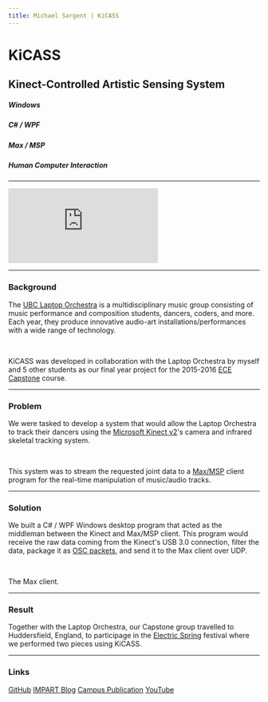 ```yaml
---
title: Michael Sargent | KiCASS
---
```


# KiCASS

## Kinect-Controlled Artistic Sensing System

##### Windows

##### C# / WPF

##### Max / MSP

##### Human Computer Interaction

<hr>

<iframe src="https://www.youtube.com/embed/1gVW2csSEds" frameborder="0" allowfullscreen ></iframe>

<br> 

<hr>

### Background

The [UBC Laptop Orchestra][laptop] is a multidisciplinary music group consisting of
music performance and composition students, dancers, coders, and more. 
Each year, they produce innovative audio-art installations/performances
with a wide range of technology.

<br>

KiCASS was developed in collaboration with the Laptop Orchestra by myself and
5 other students as our final year project for the 2015-2016 [ECE Capstone][capstone]
course.

<hr>

### Problem

We were tasked to develop a system that would allow the Laptop Orchestra to
track their dancers using the [Microsoft Kinect v2][kinect]'s camera and infrared
skeletal tracking system.

<br>

This system was to stream the requested joint data to a [Max/MSP][max] client program for
the real-time manipulation of music/audio tracks.

<hr>

### Solution

We built a C#&nbsp;/&nbsp;WPF Windows desktop program that acted as the middleman between the
Kinect and Max/MSP client. This program would receive the raw data coming from the
Kinect's USB 3.0 connection, filter the data, package it as [OSC packets][osc], and send it
to the Max client over UDP.

<br>

The Max client. 

<hr>

### Result

Together with the Laptop Orchestra, our Capstone group travelled to Huddersfield, England, to
participage in the [Electric Spring][electric] festival where we performed two pieces using KiCASS. 

<hr>

### Links

[GitHub][github] [IMPART Blog][impart] [Campus Publication][news] [YouTube][youtube]

[laptop]: <http://music.ubc.ca/student-ensembles/laptop-orchestra/>
[capstone]: <https://www.ece.ubc.ca/courses/capstones>
[kinect]: <https://developer.microsoft.com/en-us/windows/kinect>
[max]: <https://cycling74.com/products/max/>
[osc]: <https://en.wikipedia.org/wiki/Open_Sound_Control>
[electric]: <http://www.electricspring.co.uk/index.html>
[github]: <https://github.com/nbzzzz/kicass>
[impart]: <https://ubcimpart.wordpress.com>
[youtube]: <https://www.youtube.com/channel/UCd5zkwu5AqcUnwof-PyhRnA>
[news]: <http://ubyssey.ca/culture/laptop-make-music-too-294/>
